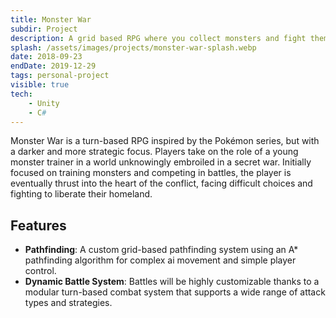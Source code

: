 ```yaml
---
title: Monster War
subdir: Project
description: A grid based RPG where you collect monsters and fight them.
splash: /assets/images/projects/monster-war-splash.webp
date: 2018-09-23
endDate: 2019-12-29
tags: personal-project
visible: true
tech:
    - Unity
    - C#
---
```


Monster War is a turn-based RPG inspired by the Pokémon series, but with a darker and more strategic focus. Players take on the role of a young monster trainer in a world unknowingly embroiled in a secret war. Initially focused on training monsters and competing in battles, the player is eventually thrust into the heart of the conflict, facing difficult choices and fighting to liberate their homeland.

## Features

-   **Pathfinding**: A custom grid-based pathfinding system using an A\* pathfinding algorithm for complex ai movement and simple player control.
-   **Dynamic Battle System**: Battles will be highly customizable thanks to a modular turn-based combat system that supports a wide range of attack types and strategies.

